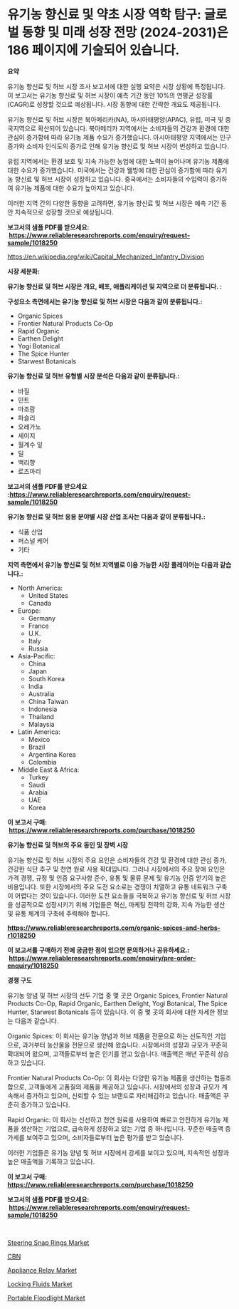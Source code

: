 <p><h1>유기농 향신료 및 약초 시장 역학 탐구: 글로벌 동향 및 미래 성장 전망 (2024-2031)은 186 페이지에 기술되어 있습니다.</h1></p><p><strong>요약</strong></p>
<p><p>유기농 향신료 및 허브 시장 조사 보고서에 대한 실행 요약은 시장 상황에 특정됩니다. 이 보고서는 유기농 향신료 및 허브 시장이 예측 기간 동안 10%의 연평균 성장률(CAGR)로 성장할 것으로 예상됩니다. 시장 동향에 대한 간략한 개요도 제공됩니다. </p><p>유기농 향신료 및 허브 시장은 북아메리카(NA), 아시아태평양(APAC), 유럽, 미국 및 중국지역으로 확산되어 있습니다. 북아메리카 지역에서는 소비자들의 건강과 환경에 대한 관심이 증가함에 따라 유기농 제품 수요가 증가했습니다. 아시아태평양 지역에서는 인구 증가와 소비자 인식도의 증가로 인해 유기농 향신료 및 허브 시장이 번성하고 있습니다. </p><p>유럽 지역에서는 환경 보호 및 지속 가능한 농업에 대한 노력이 늘어나며 유기농 제품에 대한 수요가 증가했습니다. 미국에서는 건강과 웰빙에 대한 관심이 증가함에 따라 유기농 향신료 및 허브 시장이 성장하고 있습니다. 중국에서는 소비자들의 수입력이 증가하여 유기농 제품에 대한 수요가 높아지고 있습니다.</p><p>이러한 지역 간의 다양한 동향을 고려하면, 유기농 향신료 및 허브 시장은 예측 기간 동안 지속적으로 성장할 것으로 예상됩니다.</p></p>
<p><strong>보고서의 샘플 PDF를 받으세요: &nbsp;<a href="https://www.reliableresearchreports.com/enquiry/request-sample/1018250">https://www.reliableresearchreports.com/enquiry/request-sample/1018250</a></strong></p>
<p><a href="https://en.wikipedia.org/wiki/Capital_Mechanized_Infantry_Division">https://en.wikipedia.org/wiki/Capital_Mechanized_Infantry_Division</a></p>
<p><strong>시장 세분화:</strong></p>
<p><strong> 유기농 향신료 및 허브 시장은 개요, 배포, 애플리케이션 및 지역으로 더 분류됩니다. :</strong></p>
<p><strong>구성요소 측면에서는 유기농 향신료 및 허브 시장은 다음과 같이 분류됩니다.:</strong></p>
<p><ul><li>Organic Spices</li><li>Frontier Natural Products Co-Op</li><li>Rapid Organic</li><li>Earthen Delight</li><li>Yogi Botanical</li><li>The Spice Hunter</li><li>Starwest Botanicals</li></ul></p>
<p><strong> 유기농 향신료 및 허브 유형별 시장 분석은 다음과 같이 분류됩니다.:</strong></p>
<p><ul><li>바질</li><li>민트</li><li>마조람</li><li>파슬리</li><li>오레가노</li><li>세이지</li><li>월계수 잎</li><li>딜</li><li>백리향</li><li>로즈마리</li></ul></p>
<p><strong>보고서의 샘플 PDF를 받으세요 :<a href="https://www.reliableresearchreports.com/enquiry/request-sample/1018250">https://www.reliableresearchreports.com/enquiry/request-sample/1018250</a></strong></p>
<p><strong> 유기농 향신료 및 허브 응용 분야별 시장 산업 조사는 다음과 같이 분류됩니다.:</strong></p>
<p><ul><li>식품 산업</li><li>퍼스널 케어</li><li>기타</li></ul></p>
<p><strong>지역 측면에서 유기농 향신료 및 허브 지역별로 이용 가능한 시장 플레이어는 다음과 같습니다.:</strong></p>
<p><ul>
    <li>
        North America:
        <ul>
            <li>United States</li>
            <li>Canada</li>
        </ul>
    </li>
    <li>
        Europe:
        <ul>
            <li>Germany</li>
            <li>France</li>
            <li>U.K.</li>
            <li>Italy</li>
            <li>Russia</li>
        </ul>
    </li>
    <li>
        Asia-Pacific:
        <ul>
            <li>China</li>
            <li>Japan</li>
            <li>South Korea</li>
            <li>India</li>
            <li>Australia</li>
            <li>China Taiwan</li>
            <li>Indonesia</li>
            <li>Thailand</li>
            <li>Malaysia</li>
        </ul>
    </li>
    <li>
        Latin America:
        <ul>
            <li>Mexico</li>
            <li>Brazil</li>
            <li>Argentina Korea</li>
            <li>Colombia</li>
        </ul>
    </li>
    <li>
        Middle East & Africa:
        <ul>
            <li>Turkey</li>
            <li>Saudi</li>
            <li>Arabia</li>
            <li>UAE</li>
            <li>Korea</li>
        </ul>
    </li>
    </ul></p>
<p><strong>이 보고서 구매: &nbsp;<a href="https://www.reliableresearchreports.com/purchase/1018250">https://www.reliableresearchreports.com/purchase/1018250</a></strong></p>
<p><strong>유기농 향신료 및 허브의 주요 동인 및 장벽 시장</strong></p>
<p><p>유기농 향신료 및 허브 시장의 주요 요인은 소비자들의 건강 및 환경에 대한 관심 증가, 건강한 식단 추구 및 천연 원료 사용 확대입니다. 그러나 시장에서의 주요 장애 요인은 가격 경쟁, 규정 및 인증 요구사항 준수, 유통 및 물류 문제 및 유기농 인증 얻기의 높은 비용입니다. 또한 시장에서의 주요 도전 요소로는 경쟁이 치열하고 유통 네트워크 구축이 어렵다는 것이 있습니다. 이러한 도전 요소들을 극복하고 유기농 향신료 및 허브 시장을 성공적으로 성장시키기 위해 기업들은 혁신, 마케팅 전략의 강화, 지속 가능한 생산 및 유통 체계의 구축에 주력해야 합니다.</p></p>
<p><strong><a href="https://www.reliableresearchreports.com/organic-spices-and-herbs-r1018250">https://www.reliableresearchreports.com/organic-spices-and-herbs-r1018250</a></strong></p>
<p><strong>이 보고서를 구매하기 전에 궁금한 점이 있으면 문의하거나 공유하세요.: &nbsp;<a href="https://www.reliableresearchreports.com/enquiry/pre-order-enquiry/1018250">https://www.reliableresearchreports.com/enquiry/pre-order-enquiry/1018250</a></strong></p>
<p><strong>경쟁 구도</strong></p>
<p><p>유기농 양념 및 허브 시장의 선두 기업 중 몇 곳은 Organic Spices, Frontier Natural Products Co-Op, Rapid Organic, Earthen Delight, Yogi Botanical, The Spice Hunter, Starwest Botanicals 등이 있습니다. 이 중 몇 곳의 회사에 대한 자세한 정보는 다음과 같습니다.</p><p>Organic Spices: 이 회사는 유기농 양념과 허브 제품을 전문으로 하는 선도적인 기업으로, 과거부터 농산물을 전문으로 생산해 왔습니다. 시장에서의 성장과 규모가 꾸준히 확대되어 왔으며, 고객들로부터 높은 인기를 얻고 있습니다. 매출액은 매년 꾸준히 상승하고 있습니다.</p><p>Frontier Natural Products Co-Op: 이 회사는 다양한 유기농 제품을 생산하는 협동조합으로, 고객들에게 고품질의 제품을 제공하고 있습니다. 시장에서의 성장과 규모가 계속해서 증가하고 있으며, 신뢰할 수 있는 브랜드로 자리매김하고 있습니다. 매출액은 꾸준히 증가하고 있습니다.</p><p>Rapid Organic: 이 회사는 신선하고 천연 원료를 사용하여 빠르고 안전하게 유기농 제품을 생산하는 기업으로, 급속하게 성장하고 있는 기업 중 하나입니다. 꾸준한 매출액 증가세를 보여주고 있으며, 소비자들로부터 높은 평가를 받고 있습니다.</p><p>이러한 기업들은 유기농 양념 및 허브 시장에서 강세를 보이고 있으며, 지속적인 성장과 높은 매출액을 기록하고 있습니다.</p></p>
<p><strong>이 보고서 구매: &nbsp; <a href="https://www.reliableresearchreports.com/purchase/1018250">https://www.reliableresearchreports.com/purchase/1018250</a></strong></p>
<p><strong>보고서의 샘플 PDF를 받으세요: &nbsp;<a href="https://www.reliableresearchreports.com/enquiry/request-sample/1018250">https://www.reliableresearchreports.com/enquiry/request-sample/1018250</a></strong><strong></strong></p>
<p>&nbsp;</p>
<p><p><a href="https://medium.com/@marcoshoppe2023/insights-into-the-steering-snap-rings-market-size-which-is-expanding-with-a-13-9-6a82315abb1c">Steering Snap Rings Market</a></p><p><a href="https://medium.com/@derrickmafrks96745/%EA%B8%80%EB%A1%9C%EB%B2%8C-cbn-%EC%8B%9C%EC%9E%A5-%EC%9D%91%EC%9A%A9-%EC%B5%9C%EC%A2%85%EC%82%AC%EC%9A%A9-%EC%82%B0%EC%97%85-%EC%9C%A0%ED%98%95-%EC%9E%A5%EB%B9%84-%EB%B0%8F-%EC%A7%80%EC%97%AD%EC%97%90-%EC%B4%88%EC%A0%90%EC%9D%84-%EB%A7%9E%EC%B6%98-%EB%B6%84%EC%84%9D%EA%B3%BC-%EC%98%88%EC%B8%A1-2024-2031%EB%85%84-e632a5dff68a">CBN</a></p><p><a href="https://issuu.com/reportprime-2/docs/appliance-relay-market-size-2030.pptx">Appliance Relay Market</a></p><p><a href="https://medium.com/@karleeprice2004/locking-fluids-market-size-share-trends-analysis-report-by-product-anaerobic-locking-sealed-34c9f42d95de">Locking Fluids Market</a></p><p><a href="https://github.com/EdwarWatkinXXdd/Market-Research-Report-List-1/blob/main/portable-floodlight-market.md">Portable Floodlight Market</a></p></p>